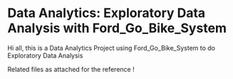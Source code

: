 # Data Analytics: Exploratory Data Analysis with Ford_Go_Bike_System

Hi all, this is a Data Analytics Project using Ford_Go_Bike_System to do Exploratory Data Analysis 

Related files as attached for the reference !


